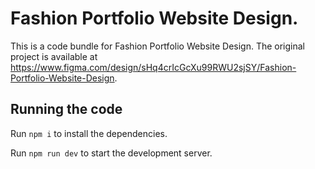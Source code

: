   
   # Fashion Portfolio Website Design.                          

  This is a code bundle for Fashion Portfolio Website Design. The original project is available at https://www.figma.com/design/sHq4crIcGcXu99RWU2sjSY/Fashion-Portfolio-Website-Design.

  ## Running the code

  Run `npm i` to install the dependencies.

  Run `npm run dev` to start the development server.
  